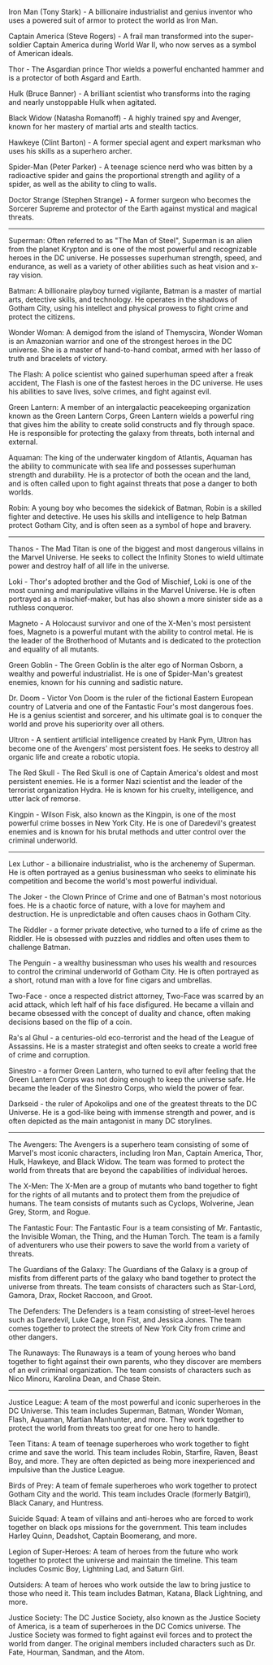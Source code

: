 Iron Man (Tony Stark) - A billionaire industrialist and genius inventor who uses a powered suit of armor to protect the world as Iron Man.

Captain America (Steve Rogers) - A frail man transformed into the super-soldier Captain America during World War II, who now serves as a symbol of American ideals.

Thor - The Asgardian prince Thor wields a powerful enchanted hammer and is a protector of both Asgard and Earth.

Hulk (Bruce Banner) - A brilliant scientist who transforms into the raging and nearly unstoppable Hulk when agitated.

Black Widow (Natasha Romanoff) - A highly trained spy and Avenger, known for her mastery of martial arts and stealth tactics.

Hawkeye (Clint Barton) - A former special agent and expert marksman who uses his skills as a superhero archer.

Spider-Man (Peter Parker) - A teenage science nerd who was bitten by a radioactive spider and gains the proportional strength and agility of a spider, as well as the ability to cling to walls.

Doctor Strange (Stephen Strange) - A former surgeon who becomes the Sorcerer Supreme and protector of the Earth against mystical and magical threats.

-----------------------------------------------------------------------------------------------------------------------------------------------------------------------------------------------------------------------------------------------

Superman: Often referred to as "The Man of Steel", Superman is an alien from the planet Krypton and is one of the most powerful and recognizable heroes in the DC universe. He possesses superhuman strength, speed, and endurance, as well as a variety of other abilities such as heat vision and x-ray vision.

Batman: A billionaire playboy turned vigilante, Batman is a master of martial arts, detective skills, and technology. He operates in the shadows of Gotham City, using his intellect and physical prowess to fight crime and protect the citizens.

Wonder Woman: A demigod from the island of Themyscira, Wonder Woman is an Amazonian warrior and one of the strongest heroes in the DC universe. She is a master of hand-to-hand combat, armed with her lasso of truth and bracelets of victory.

The Flash: A police scientist who gained superhuman speed after a freak accident, The Flash is one of the fastest heroes in the DC universe. He uses his abilities to save lives, solve crimes, and fight against evil.

Green Lantern: A member of an intergalactic peacekeeping organization known as the Green Lantern Corps, Green Lantern wields a powerful ring that gives him the ability to create solid constructs and fly through space. He is responsible for protecting the galaxy from threats, both internal and external.

Aquaman: The king of the underwater kingdom of Atlantis, Aquaman has the ability to communicate with sea life and possesses superhuman strength and durability. He is a protector of both the ocean and the land, and is often called upon to fight against threats that pose a danger to both worlds.

Robin: A young boy who becomes the sidekick of Batman, Robin is a skilled fighter and detective. He uses his skills and intelligence to help Batman protect Gotham City, and is often seen as a symbol of hope and bravery.

-----------------------------------------------------------------------------------------------------------------------------------------------------------------------------------------------------------------------------------------------

Thanos - The Mad Titan is one of the biggest and most dangerous villains in the Marvel Universe. He seeks to collect the Infinity Stones to wield ultimate power and destroy half of all life in the universe.

Loki - Thor's adopted brother and the God of Mischief, Loki is one of the most cunning and manipulative villains in the Marvel Universe. He is often portrayed as a mischief-maker, but has also shown a more sinister side as a ruthless conqueror.

Magneto - A Holocaust survivor and one of the X-Men's most persistent foes, Magneto is a powerful mutant with the ability to control metal. He is the leader of the Brotherhood of Mutants and is dedicated to the protection and equality of all mutants.

Green Goblin - The Green Goblin is the alter ego of Norman Osborn, a wealthy and powerful industrialist. He is one of Spider-Man's greatest enemies, known for his cunning and sadistic nature.

Dr. Doom - Victor Von Doom is the ruler of the fictional Eastern European country of Latveria and one of the Fantastic Four's most dangerous foes. He is a genius scientist and sorcerer, and his ultimate goal is to conquer the world and prove his superiority over all others.

Ultron - A sentient artificial intelligence created by Hank Pym, Ultron has become one of the Avengers' most persistent foes. He seeks to destroy all organic life and create a robotic utopia.

The Red Skull - The Red Skull is one of Captain America's oldest and most persistent enemies. He is a former Nazi scientist and the leader of the terrorist organization Hydra. He is known for his cruelty, intelligence, and utter lack of remorse.

Kingpin - Wilson Fisk, also known as the Kingpin, is one of the most powerful crime bosses in New York City. He is one of Daredevil's greatest enemies and is known for his brutal methods and utter control over the criminal underworld.

-----------------------------------------------------------------------------------------------------------------------------------------------------------------------------------------------------------------------------------------------

Lex Luthor - a billionaire industrialist, who is the archenemy of Superman. He is often portrayed as a genius businessman who seeks to eliminate his competition and become the world's most powerful individual.

The Joker - the Clown Prince of Crime and one of Batman's most notorious foes. He is a chaotic force of nature, with a love for mayhem and destruction. He is unpredictable and often causes chaos in Gotham City.

The Riddler - a former private detective, who turned to a life of crime as the Riddler. He is obsessed with puzzles and riddles and often uses them to challenge Batman.

The Penguin - a wealthy businessman who uses his wealth and resources to control the criminal underworld of Gotham City. He is often portrayed as a short, rotund man with a love for fine cigars and umbrellas.

Two-Face - once a respected district attorney, Two-Face was scarred by an acid attack, which left half of his face disfigured. He became a villain and became obsessed with the concept of duality and chance, often making decisions based on the flip of a coin.

Ra's al Ghul - a centuries-old eco-terrorist and the head of the League of Assassins. He is a master strategist and often seeks to create a world free of crime and corruption.

Sinestro - a former Green Lantern, who turned to evil after feeling that the Green Lantern Corps was not doing enough to keep the universe safe. He became the leader of the Sinestro Corps, who wield the power of fear.

Darkseid - the ruler of Apokolips and one of the greatest threats to the DC Universe. He is a god-like being with immense strength and power, and is often depicted as the main antagonist in many DC storylines.

-----------------------------------------------------------------------------------------------------------------------------------------------------------------------------------------------------------------------------------------------

The Avengers: The Avengers is a superhero team consisting of some of Marvel's most iconic characters, including Iron Man, Captain America, Thor, Hulk, Hawkeye, and Black Widow. The team was formed to protect the world from threats that are beyond the capabilities of individual heroes.

The X-Men: The X-Men are a group of mutants who band together to fight for the rights of all mutants and to protect them from the prejudice of humans. The team consists of mutants such as Cyclops, Wolverine, Jean Grey, Storm, and Rogue.

The Fantastic Four: The Fantastic Four is a team consisting of Mr. Fantastic, the Invisible Woman, the Thing, and the Human Torch. The team is a family of adventurers who use their powers to save the world from a variety of threats.

The Guardians of the Galaxy: The Guardians of the Galaxy is a group of misfits from different parts of the galaxy who band together to protect the universe from threats. The team consists of characters such as Star-Lord, Gamora, Drax, Rocket Raccoon, and Groot.

The Defenders: The Defenders is a team consisting of street-level heroes such as Daredevil, Luke Cage, Iron Fist, and Jessica Jones. The team comes together to protect the streets of New York City from crime and other dangers.

The Runaways: The Runaways is a team of young heroes who band together to fight against their own parents, who they discover are members of an evil criminal organization. The team consists of characters such as Nico Minoru, Karolina Dean, and Chase Stein.

-----------------------------------------------------------------------------------------------------------------------------------------------------------------------------------------------------------------------------------------------

Justice League: A team of the most powerful and iconic superheroes in the DC Universe. This team includes Superman, Batman, Wonder Woman, Flash, Aquaman, Martian Manhunter, and more. They work together to protect the world from threats too great for one hero to handle.

Teen Titans: A team of teenage superheroes who work together to fight crime and save the world. This team includes Robin, Starfire, Raven, Beast Boy, and more. They are often depicted as being more inexperienced and impulsive than the Justice League.

Birds of Prey: A team of female superheroes who work together to protect Gotham City and the world. This team includes Oracle (formerly Batgirl), Black Canary, and Huntress.

Suicide Squad: A team of villains and anti-heroes who are forced to work together on black ops missions for the government. This team includes Harley Quinn, Deadshot, Captain Boomerang, and more.

Legion of Super-Heroes: A team of heroes from the future who work together to protect the universe and maintain the timeline. This team includes Cosmic Boy, Lightning Lad, and Saturn Girl.

Outsiders: A team of heroes who work outside the law to bring justice to those who need it. This team includes Batman, Katana, Black Lightning, and more.

Justice Society: The DC Justice Society, also known as the Justice Society of America, is a team of superheroes in the DC Comics universe. The Justice Society was formed to fight against evil forces and to protect the world from danger. The original members included characters such as Dr. Fate, Hourman, Sandman, and the Atom.